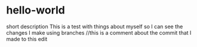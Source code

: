 # hello-world
short description
This is a test with things about myself so I can see the changes I make using branches
//this is a comment about the commit that I made to this edit

